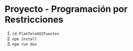 # Proyecto - Programación por Restricciones

1. `cd PlanTeleGUIFuentes`
1. `npm install`
1. `npm run dev`